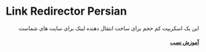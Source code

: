 #  Link Redirector Persian

<div dir="rtl">
این یک اسکریپت کم حجم برای ساخت انتقال دهنده لینک برای سایت های شماست
  
  <h4><a href="https://github.com/drdiamondblock/Link-Redirector-Persian/wiki/install">آموزش نصب</a></h4>
</div>


